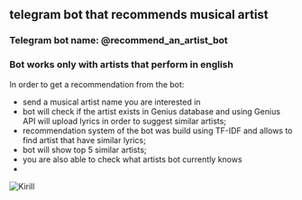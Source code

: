 ## telegram bot that recommends musical artist
### Telegram bot name: @recommend_an_artist_bot
### Bot works only with artists that perform in english

In order to get a recommendation from the bot:
- send a musical artist name you are interested in
- bot will check if the artist exists in Genius database and using Genius API will upload lyrics in order to suggest similar artists;
- recommendation system of the bot was build using TF-IDF and allows to find artist that have similar lyrics;
- bot will show top 5 similar artists;
- you are also able to check what artists bot currently knows
-  
![Kirill](https://user-images.githubusercontent.com/88561819/138887482-13dbcc3f-4491-41e1-86fc-cef6f2d0babc.gif)

